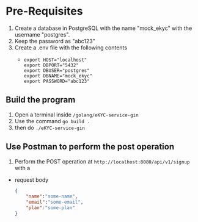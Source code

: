 # Pre-Requisites

1. Create a database in PostgreSQL with the name "mock_ekyc" with the username "postgres".
2. Keep the password as "abc123"
3. Create a .env file with the following contents
    -   ```export DIALECT="postgres"
        export HOST="localhost"
        export DBPORT="5432"
        export DBUSER="postgres"
        export DBNAME="mock_ekyc"
        export PASSWORD="abc123"
        ```

## Build the program

1. Open a terminal inside `/golang/eKYC-service-gin`
2. Use the command `go build .`
3. then do `./eKYC-service-gin`

## Use Postman to perform the post operation

1. Perform the POST operation at `http://localhost:8080/api/v1/signup` with a 
- request body 

    ```JSON
    {
        "name":"some-name",
        "email":"some-email",
        "plan":"some-plan"
    }
    ```